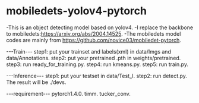 # mobiledets-yolov4-pytorch
-This is an object detecting model based on yolov4.
-I replace the backbone to mobiledets:https://arxiv.org/abs/2004.14525.
-The mobiledets model codes are mainly from https://github.com/novice03/mobiledet-pytorch.

---Train---
step1: put your trainset and labels(xml) in data/Imgs and data/Annotations.
step2: put your pretrained .pth in weights/pretrained.
step3: run ready_for_training.py.
step4: run kmeans.py.
step5: run train.py.

---Inference---
step1: put your testset in data/Test_I.
step2: run detect.py.
The result will be ./devs.

---requirement---
pytorch1.4.0.
timm.
tucker_conv.
